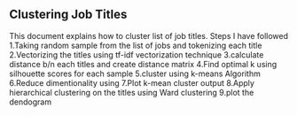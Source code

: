  ## Clustering Job Titles


This document explains how to cluster list of job titles.
Steps I have followed 
    1.Taking random sample from the list of jobs and  tokenizing each title
    2.Vectorizing the titles using tf-idf vectorization technique
    3.calculate distance b/n each titles and create distance matrix
    4.Find optimal k using silhouette scores for each sample
    5.cluster using k-means Algorithm
    6.Reduce dimentionality using 
    7.Plot k-mean cluster output
    8.Apply hierarchical clustering on the titles using Ward clustering
    9.plot the dendogram 
